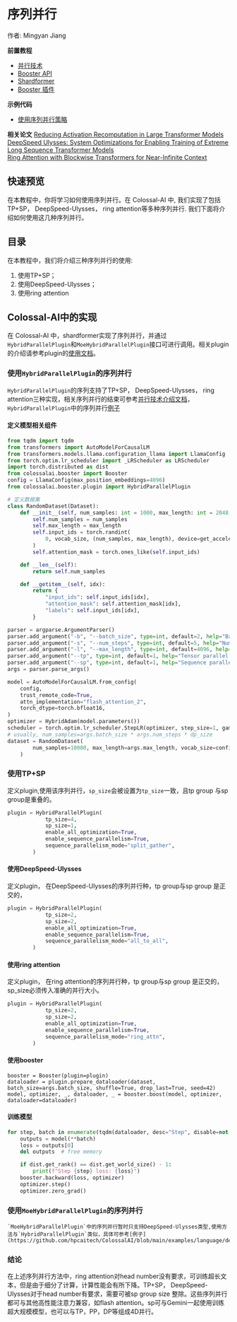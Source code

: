 # 序列并行

作者: Mingyan Jiang

**前置教程**
- [并行技术](../concepts/paradigms_of_parallelism.md)
- [Booster API](../basics/booster_api.md)
- [Shardformer](../features/shardformer.md)
- [Booster 插件](../basics/booster_plugins.md)

**示例代码**
- [使用序列并行策略](https://github.com/hpcaitech/ColossalAI/blob/main/examples/language/llama/benchmark.py)

**相关论文**
[Reducing Activation Recomputation in Large Transformer Models](https://arxiv.org/pdf/2205.05198)  
[DeepSpeed Ulysses: System Optimizations for Enabling Training of Extreme Long Sequence Transformer Models](https://arxiv.org/abs/2309.14509)  
[Ring Attention with Blockwise Transformers for Near-Infinite Context](https://arxiv.org/pdf/2310.01889)  

## 快速预览

在本教程中，你将学习如何使用序列并行。在 Colossal-AI 中, 我们实现了包括TP+SP， DeepSpeed-Ulysses， ring attention等多种序列并行. 我们下面将介绍如何使用这几种序列并行。

## 目录

在本教程中，我们将介绍三种序列并行的使用:

1. 使用TP+SP；
2. 使用DeepSpeed-Ulysses；
3. 使用ring attention


## Colossal-AI中的实现

在 Colossal-AI 中，shardformer实现了序列并行，并通过`HybridParallelPlugin`和`MoeHybridParallelPlugin`接口可进行调用。相关plugin的介绍请参考plugin的[使用文档](../basics/booster_plugins.md)。

### 使用`HybridParallelPlugin`的序列并行
`HybridParallelPlugin`的序列支持了TP+SP， DeepSpeed-Ulysses， ring attention三种实现，相关序列并行的结束可参考[并行技术介绍文档](../concepts/paradigms_of_parallelism.md)，`HybridParallelPlugin`中的序列并行[例子](https://github.com/hpcaitech/ColossalAI/blob/main/examples/language/llama/benchmark.py)

#### 定义模型相关组件

```python
from tqdm import tqdm
from transformers import AutoModelForCausalLM
from transformers.models.llama.configuration_llama import LlamaConfig
from torch.optim.lr_scheduler import _LRScheduler as LRScheduler
import torch.distributed as dist
from colossalai.booster import Booster
config = LlamaConfig(max_position_embeddings=4096)
from colossalai.booster.plugin import HybridParallelPlugin

# 定义数据集
class RandomDataset(Dataset):
    def __init__(self, num_samples: int = 1000, max_length: int = 2048, vocab_size: int = 32000):
        self.num_samples = num_samples
        self.max_length = max_length
        self.input_ids = torch.randint(
            0, vocab_size, (num_samples, max_length), device=get_accelerator().get_current_device()
        )
        self.attention_mask = torch.ones_like(self.input_ids)

    def __len__(self):
        return self.num_samples

    def __getitem__(self, idx):
        return {
            "input_ids": self.input_ids[idx],
            "attention_mask": self.attention_mask[idx],
            "labels": self.input_ids[idx],
        }

parser = argparse.ArgumentParser()
parser.add_argument("-b", "--batch_size", type=int, default=2, help="Batch size")
parser.add_argument("-s", "--num_steps", type=int, default=5, help="Number of steps to run")
parser.add_argument("-l", "--max_length", type=int, default=4096, help="Max sequence length")
parser.add_argument("--tp", type=int, default=1, help="Tensor parallel size")
parser.add_argument("--sp", type=int, default=1, help="Sequence parallel size")
args = parser.parse_args()

model = AutoModelForCausalLM.from_config(
    config,
    trust_remote_code=True,
    attn_implementation="flash_attention_2",
    torch_dtype=torch.bfloat16,
)
optimizer = HybridAdam(model.parameters())
scheduler = torch.optim.lr_scheduler.StepLR(optimizer, step_size=1, gamma=0.1)
# usually, num_samples=args.batch_size * args.num_steps * dp_size
dataset = RandomDataset(
        num_samples=10000, max_length=args.max_length, vocab_size=config.vocab_size
    )
```
### 使用TP+SP
定义plugin,使用该序列并行，`sp_size`会被设置为`tp_size`一致，且tp group 与sp group是重叠的。
```python
plugin = HybridParallelPlugin(
            tp_size=4,
            sp_size=1,
            enable_all_optimization=True,
            enable_sequence_parallelism=True,
            sequence_parallelism_mode="split_gather",
        )
```

#### 使用DeepSpeed-Ulysses
定义plugin， 在DeepSpeed-Ulysses的序列并行种，tp group与sp group 是正交的，
```python
plugin = HybridParallelPlugin(
            tp_size=2,
            sp_size=2,
            enable_all_optimization=True,
            enable_sequence_parallelism=True,
            sequence_parallelism_mode="all_to_all",
        )
```

#### 使用ring attention
定义plugin， 在ring attention的序列并行种，tp group与sp group 是正交的，sp_size必须传入准确的并行大小。
```python
plugin = HybridParallelPlugin(
            tp_size=2,
            sp_size=2,
            enable_all_optimization=True,
            enable_sequence_parallelism=True,
            sequence_parallelism_mode="ring_attn",
        )
```
#### 使用booster
```
booster = Booster(plugin=plugin)
dataloader = plugin.prepare_dataloader(dataset, batch_size=args.batch_size, shuffle=True, drop_last=True, seed=42)
model, optimizer, _, dataloader, _ = booster.boost(model, optimizer, dataloader=dataloader)
```

#### 训练模型
```python
for step, batch in enumerate(tqdm(dataloader, desc="Step", disable=not dist.get_rank()==0)):
    outputs = model(**batch)
    loss = outputs[0]
    del outputs  # free memory

    if dist.get_rank() == dist.get_world_size() - 1:
        print(f"Step {step} loss: {loss}")
    booster.backward(loss, optimizer)
    optimizer.step()
    optimizer.zero_grad()
```
### 使用`MoeHybridParallelPlugin`的序列并行
    `MoeHybridParallelPlugin`中的序列并行暂时只支持DeepSpeed-Ulysses类型,使用方法与`HybridParallelPlugin`类似，具体可参考[例子](https://github.com/hpcaitech/ColossalAI/blob/main/examples/language/deepseek/benchmark.py)



### 结论
在上述序列并行方法中，ring attention对head number没有要求，可训练超长文本，但是由于细分了计算，计算性能会有所下降。TP+SP， DeepSpeed-Ulysses对于head number有要求，需要可被sp group size 整除。这些序列并行都可与其他高性能注意力兼容，如flash attention。sp可与Gemini一起使用训练超大规模模型，也可以与TP，PP，DP等组成4D并行。

<!-- doc-test-command: torchrun --standalone --nproc_per_node=4 sequence_parallelism.py  -->